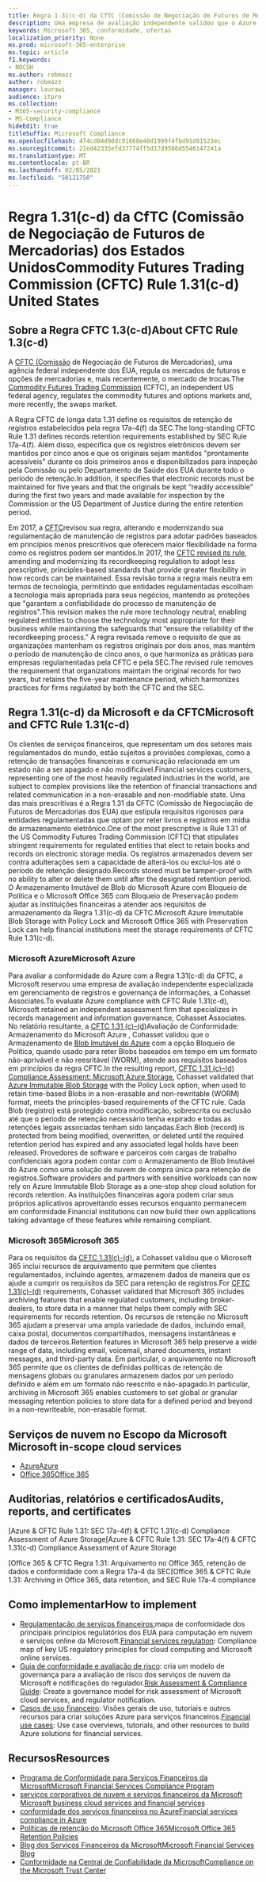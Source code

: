 ```yaml
---
title: Regra 1.31(c-d) da CfTC (Comissão de Negociação de Futuros de Mercadorias) dos Estados Unidos
description: Uma empresa de avaliação independente validou que o Azure e o Office 365 podem ajudar as instituições financeiras a atender aos requisitos de retenção e armazenamento imutáveis da Regra 1.31 da CFTC.
keywords: Microsoft 365, conformidade, ofertas
localization_priority: None
ms.prod: microsoft-365-enterprise
ms.topic: article
f1.keywords:
- NOCSH
ms.author: robmazz
author: robmazz
manager: laurawi
audience: itpro
ms.collection:
- M365-security-compliance
- MS-Compliance
hideEdit: true
titleSuffix: Microsoft Compliance
ms.openlocfilehash: 474cd04d98dc91668e48d1999f4fbd91d81523ec
ms.sourcegitcommit: 21ed42335efd37774ff5d17d9586d5546147241a
ms.translationtype: MT
ms.contentlocale: pt-BR
ms.lasthandoff: 02/05/2021
ms.locfileid: "50121750"
---
```

# <a name="commodity-futures-trading-commission-cftc-rule-131c-d-united-states"></a><span data-ttu-id="523c0-104">Regra 1.31(c-d) da CfTC (Comissão de Negociação de Futuros de Mercadorias) dos Estados Unidos</span><span class="sxs-lookup"><span data-stu-id="523c0-104">Commodity Futures Trading Commission (CFTC) Rule 1.31(c-d) United States</span></span>

## <a name="about-cftc-rule-13c-d"></a><span data-ttu-id="523c0-105">Sobre a Regra CFTC 1.3(c-d)</span><span class="sxs-lookup"><span data-stu-id="523c0-105">About CFTC Rule 1.3(c-d)</span></span>

<span data-ttu-id="523c0-106">A [CFTC (Comissão](https://www.cftc.gov/) de Negociação de Futuros de Mercadorias), uma agência federal independente dos EUA, regula os mercados de futuros e opções de mercadorias e, mais recentemente, o mercado de trocas.</span><span class="sxs-lookup"><span data-stu-id="523c0-106">The [Commodity Futures Trading Commission](https://www.cftc.gov/) (CFTC), an independent US federal agency, regulates the commodity futures and options markets and, more recently, the swaps market.</span></span>  
  
<span data-ttu-id="523c0-107">A Regra CFTC de longa data 1.31 define os requisitos de retenção de registros estabelecidos pela regra 17a-4(f) da SEC.</span><span class="sxs-lookup"><span data-stu-id="523c0-107">The long-standing CFTC Rule 1.31 defines records retention requirements established by SEC Rule 17a-4(f).</span></span> <span data-ttu-id="523c0-108">Além disso, especifica que os registros eletrônicos devem ser mantidos por cinco anos e que os originais sejam mantidos "prontamente acessíveis" durante os dois primeiros anos e disponibilizados para inspeção pela Comissão ou pelo Departamento de Saúde dos EUA durante todo o período de retenção.</span><span class="sxs-lookup"><span data-stu-id="523c0-108">In addition, it specifies that electronic records must be maintained for five years and that the originals be kept “readily accessible” during the first two years and made available for inspection by the Commission or the US Department of Justice during the entire retention period.</span></span>  
  
<span data-ttu-id="523c0-109">Em 2017, a [CFTC](https://www.cftc.gov/sites/default/files/idc/groups/public/@lrfederalregister/documents/file/2017-11014a.pdf)revisou sua regra, alterando e modernizando sua regulamentação de manutenção de registros para adotar padrões baseados em princípios menos prescritivos que oferecem maior flexibilidade na forma como os registros podem ser mantidos.</span><span class="sxs-lookup"><span data-stu-id="523c0-109">In 2017, the [CFTC revised its rule](https://www.cftc.gov/sites/default/files/idc/groups/public/@lrfederalregister/documents/file/2017-11014a.pdf), amending and modernizing its recordkeeping regulation to adopt less prescriptive, principles-based standards that provide greater flexibility in how records can be maintained.</span></span> <span data-ttu-id="523c0-110">Essa revisão torna a regra mais neutra em termos de tecnologia, permitindo que entidades regulamentadas escolham a tecnologia mais apropriada para seus negócios, mantendo as proteções que "garantem a confiabilidade do processo de manutenção de registros".</span><span class="sxs-lookup"><span data-stu-id="523c0-110">This revision makes the rule more technology neutral, enabling regulated entities to choose the technology most appropriate for their business while maintaining the safeguards that “ensure the reliability of the recordkeeping process.”</span></span> <span data-ttu-id="523c0-111">A regra revisada remove o requisito de que as organizações mantenham os registros originais por dois anos, mas mantém o período de manutenção de cinco anos, o que harmoniza as práticas para empresas regulamentadas pela CFTC e pela SEC.</span><span class="sxs-lookup"><span data-stu-id="523c0-111">The revised rule removes the requirement that organizations maintain the original records for two years, but retains the five-year maintenance period, which harmonizes practices for firms regulated by both the CFTC and the SEC.</span></span>

## <a name="microsoft-and-cftc-rule-131c-d"></a><span data-ttu-id="523c0-112">Regra 1.31(c-d) da Microsoft e da CFTC</span><span class="sxs-lookup"><span data-stu-id="523c0-112">Microsoft and CFTC Rule 1.31(c-d)</span></span>

<span data-ttu-id="523c0-113">Os clientes de serviços financeiros, que representam um dos setores mais regulamentados do mundo, estão sujeitos a provisões complexas, como a retenção de transações financeiras e comunicação relacionada em um estado não a ser apagado e não modificável.</span><span class="sxs-lookup"><span data-stu-id="523c0-113">Financial services customers, representing one of the most heavily regulated industries in the world, are subject to complex provisions like the retention of financial transactions and related communication in a non-erasable and non-modifiable state.</span></span> <span data-ttu-id="523c0-114">Uma das mais prescritivas é a Regra 1.31 da CFTC (Comissão de Negociação de Futuros de Mercadorias dos EUA) que estipula requisitos rigorosos para entidades regulamentadas que optam por reter livros e registros em mídia de armazenamento eletrônico.</span><span class="sxs-lookup"><span data-stu-id="523c0-114">One of the most prescriptive is Rule 1.31 of the US Commodity Futures Trading Commission (CFTC) that stipulates stringent requirements for regulated entities that elect to retain books and records on electronic storage media.</span></span> <span data-ttu-id="523c0-115">Os registros armazenados devem ser contra adulterações sem a capacidade de alterá-los ou excluí-los até o período de retenção designado.</span><span class="sxs-lookup"><span data-stu-id="523c0-115">Records stored must be tamper-proof with no ability to alter or delete them until after the designated retention period.</span></span> <span data-ttu-id="523c0-116">O Armazenamento Imutável de Blob do Microsoft Azure com Bloqueio de Política e o Microsoft Office 365 com Bloqueio de Preservação podem ajudar as instituições financeiras a atender aos requisitos de armazenamento da Regra 1.31(c-d) da CFTC.</span><span class="sxs-lookup"><span data-stu-id="523c0-116">Microsoft Azure Immutable Blob Storage with Policy Lock and Microsoft Office 365 with Preservation Lock can help financial institutions meet the storage requirements of CFTC Rule 1.31(c-d).</span></span>

### <a name="microsoft-azure"></a><span data-ttu-id="523c0-117">Microsoft Azure</span><span class="sxs-lookup"><span data-stu-id="523c0-117">Microsoft Azure</span></span>

<span data-ttu-id="523c0-118">Para avaliar a conformidade do Azure com a Regra 1.31(c-d) da CFTC, a Microsoft reservou uma empresa de avaliação independente especializada em gerenciamento de registros e governança de informações, a Cohasset Associates.</span><span class="sxs-lookup"><span data-stu-id="523c0-118">To evaluate Azure compliance with CFTC Rule 1.31(c-d), Microsoft retained an independent assessment firm that specializes in records management and information governance, Cohasset Associates.</span></span> <span data-ttu-id="523c0-119">No relatório resultante, a [CFTC 1.31 (c)–(d)](https://servicetrust.microsoft.com/ViewPage/MSComplianceGuide?command=Download&downloadType=Document&downloadId=19b08fd4-d276-43e8-9461-715981d0ea20&docTab=4ce99610-c9c0-11e7-8c2c-f908a777fa4d_GRC_Assessment_Reports)Avaliação de Conformidade: Armazenamento do Microsoft Azure , Cohasset validou que o Armazenamento de [Blob Imutável do Azure](/azure/storage/blobs/storage-blob-immutable-storage) com a opção Bloqueio de Política, quando usado para reter Blobs baseados em tempo em um formato não-aprivável e não reesritável (WORM), atende aos requisitos baseados em princípios da regra CFTC.</span><span class="sxs-lookup"><span data-stu-id="523c0-119">In the resulting report, [CFTC 1.31 (c)–(d) Compliance Assessment: Microsoft Azure Storage](https://servicetrust.microsoft.com/ViewPage/MSComplianceGuide?command=Download&downloadType=Document&downloadId=19b08fd4-d276-43e8-9461-715981d0ea20&docTab=4ce99610-c9c0-11e7-8c2c-f908a777fa4d_GRC_Assessment_Reports), Cohasset validated that [Azure Immutable Blob Storage](/azure/storage/blobs/storage-blob-immutable-storage) with the Policy Lock option, when used to retain time-based Blobs in a non-erasable and non-rewritable (WORM) format, meets the principles-based requirements of the CFTC rule.</span></span> <span data-ttu-id="523c0-120">Cada Blob (registro) está protegido contra modificação, sobrescrita ou exclusão até que o período de retenção necessário tenha expirado e todas as retenções legais associadas tenham sido lançadas.</span><span class="sxs-lookup"><span data-stu-id="523c0-120">Each Blob (record) is protected from being modified, overwritten, or deleted until the required retention period has expired and any associated legal holds have been released.</span></span> <span data-ttu-id="523c0-121">Provedores de software e parceiros com cargas de trabalho confidenciais agora podem contar com o Armazenamento de Blob Imutável do Azure como uma solução de nuvem de compra única para retenção de registros.</span><span class="sxs-lookup"><span data-stu-id="523c0-121">Software providers and partners with sensitive workloads can now rely on Azure Immutable Blob Storage as a one-stop shop cloud solution for records retention.</span></span> <span data-ttu-id="523c0-122">As instituições financeiras agora podem criar seus próprios aplicativos aproveitando esses recursos enquanto permanecem em conformidade.</span><span class="sxs-lookup"><span data-stu-id="523c0-122">Financial institutions can now build their own applications taking advantage of these features while remaining compliant.</span></span>

### <a name="microsoft-365"></a><span data-ttu-id="523c0-123">Microsoft 365</span><span class="sxs-lookup"><span data-stu-id="523c0-123">Microsoft 365</span></span>

<span data-ttu-id="523c0-124">Para os requisitos da [CFTC 1.31(c)-(d),](/microsoft-365/compliance/retention-regulatory-requirements#sec-17a-4f-finra-4511c-and-cftc-131c-d) a Cohasset validou que o Microsoft 365 inclui recursos de arquivamento que permitem que clientes regulamentados, incluindo agentes, armazenem dados de maneira que os ajude a cumprir os requisitos da SEC para retenção de registros.</span><span class="sxs-lookup"><span data-stu-id="523c0-124">For [CFTC 1.31(c)-(d)](/microsoft-365/compliance/retention-regulatory-requirements#sec-17a-4f-finra-4511c-and-cftc-131c-d) requirements, Cohasset validated that Microsoft 365 includes archiving features that enable regulated customers, including broker-dealers, to store data in a manner that helps them comply with SEC requirements for records retention.</span></span> <span data-ttu-id="523c0-125">Os recursos de retenção no Microsoft 365 ajudam a preservar uma ampla variedade de dados, incluindo email, caixa postal, documentos compartilhados, mensagens instantâneas e dados de terceiros.</span><span class="sxs-lookup"><span data-stu-id="523c0-125">Retention features in Microsoft 365 help preserve a wide range of data, including email, voicemail, shared documents, instant messages, and third-party data.</span></span> <span data-ttu-id="523c0-126">Em particular, o arquivamento no Microsoft 365 permite que os clientes de definidas políticas de retenção de mensagens globais ou granulares armazenem dados por um período definido e além em um formato não reescrito e não-apagado.</span><span class="sxs-lookup"><span data-stu-id="523c0-126">In particular, archiving in Microsoft 365 enables customers to set global or granular messaging retention policies to store data for a defined period and beyond in a non-rewriteable, non-erasable format.</span></span>

## <a name="microsoft-in-scope-cloud-services"></a><span data-ttu-id="523c0-127">Serviços de nuvem no Escopo da Microsoft </span><span class="sxs-lookup"><span data-stu-id="523c0-127">Microsoft in-scope cloud services</span></span>

- [<span data-ttu-id="523c0-128">Azure</span><span class="sxs-lookup"><span data-stu-id="523c0-128">Azure</span></span>](https://aka.ms/AzureCompliance)
- [<span data-ttu-id="523c0-129">Office 365</span><span class="sxs-lookup"><span data-stu-id="523c0-129">Office 365</span></span>](https://aka.ms/o365-compliance-framework)

## <a name="audits-reports-and-certificates"></a><span data-ttu-id="523c0-130">Auditorias, relatórios e certificados</span><span class="sxs-lookup"><span data-stu-id="523c0-130">Audits, reports, and certificates</span></span>

<span data-ttu-id="523c0-131">[Azure & CFTC Rule 1.31: SEC 17a-4(f) & CFTC 1.31(c-d) Compliance Assessment of Azure Storage</span><span class="sxs-lookup"><span data-stu-id="523c0-131">[Azure & CFTC Rule 1.31: SEC 17a-4(f) & CFTC 1.31(c-d) Compliance Assessment of Azure Storage</span></span>

<span data-ttu-id="523c0-132">[Office 365 & CFTC Regra 1.31: Arquivamento no Office 365, retenção de dados e conformidade com a Regra 17a-4 da SEC</span><span class="sxs-lookup"><span data-stu-id="523c0-132">[Office 365 & CFTC Rule 1.31: Archiving in Office 365, data retention, and SEC Rule 17a-4 compliance</span></span>

## <a name="how-to-implement"></a><span data-ttu-id="523c0-133">Como implementar</span><span class="sxs-lookup"><span data-stu-id="523c0-133">How to implement</span></span>

- <span data-ttu-id="523c0-134">[Regulamentação de serviços financeiros:](https://servicetrust.microsoft.com/ViewPage/TrustDocuments?command=Download&downloadType=Document&downloadId=5b483567-00b0-4d86-96ae-ee887dadb61c&docTab=6d000410-c9e9-11e7-9a91-892aae8839ad_Compliance_Guides)mapa de conformidade dos principais princípios regulatórios dos EUA para computação em nuvem e serviços online da Microsoft.</span><span class="sxs-lookup"><span data-stu-id="523c0-134">[Financial services regulation](https://servicetrust.microsoft.com/ViewPage/TrustDocuments?command=Download&downloadType=Document&downloadId=5b483567-00b0-4d86-96ae-ee887dadb61c&docTab=6d000410-c9e9-11e7-9a91-892aae8839ad_Compliance_Guides): Compliance map of key US regulatory principles for cloud computing and Microsoft online services.</span></span>
- <span data-ttu-id="523c0-135">[Guia de conformidade e avaliação de risco](https://aka.ms/RiskGovernanceGuide): cria um modelo de governança para a avaliação de risco dos serviços de nuvem da Microsoft e notificações do regulador.</span><span class="sxs-lookup"><span data-stu-id="523c0-135">[Risk Assessment & Compliance Guide](https://aka.ms/RiskGovernanceGuide): Create a governance model for risk assessment of Microsoft cloud services, and regulator notification.</span></span>
- <span data-ttu-id="523c0-136">[Casos de uso financeiro](/azure/industry/financial/): Visões gerais de uso, tutoriais e outros recursos para criar soluções Azure para serviços financeiros.</span><span class="sxs-lookup"><span data-stu-id="523c0-136">[Financial use cases](/azure/industry/financial/): Use case overviews, tutorials, and other resources to build Azure solutions for financial services.</span></span>

## <a name="resources"></a><span data-ttu-id="523c0-137">Recursos</span><span class="sxs-lookup"><span data-stu-id="523c0-137">Resources</span></span>

- [<span data-ttu-id="523c0-138">Programa de Conformidade para Serviços Financeiros da Microsoft</span><span class="sxs-lookup"><span data-stu-id="523c0-138">Microsoft Financial Services Compliance Program</span></span>](https://aka.ms/FSCP-Print)
- [<span data-ttu-id="523c0-139"> serviços corporativos de nuvem e serviços financeiros da Microsoft </span><span class="sxs-lookup"><span data-stu-id="523c0-139">Microsoft business cloud services and financial services</span></span>](https://www.microsoft.com/trustcenter/cloudservices/financialservices)
- [<span data-ttu-id="523c0-140">conformidade dos serviços financeiros no Azure</span><span class="sxs-lookup"><span data-stu-id="523c0-140">Financial services compliance in Azure</span></span>](https://azure.microsoft.com/resources/videos/azurecon-2015-financial-services-compliance-in-azure/)
- [<span data-ttu-id="523c0-141">Políticas de retenção do Microsoft Office 365</span><span class="sxs-lookup"><span data-stu-id="523c0-141">Microsoft Office 365 Retention Policies</span></span>](/office365/securitycompliance/retention-policies)
- [<span data-ttu-id="523c0-142">Blog dos Serviços Financeiros da Microsoft</span><span class="sxs-lookup"><span data-stu-id="523c0-142">Microsoft Financial Services Blog</span></span>](https://techcommunity.microsoft.com/t5/Financial-Services-Blog/bg-p/FinancialServicesBlog)
- [<span data-ttu-id="523c0-143">Conformidade na Central de Confiabilidade da Microsoft</span><span class="sxs-lookup"><span data-stu-id="523c0-143">Compliance on the Microsoft Trust Center</span></span>](https://www.microsoft.com/trust-center/compliance/compliance-overview)
